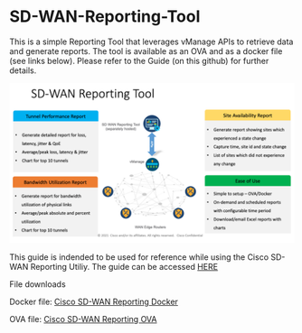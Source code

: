 # SD-WAN-Reporting-Tool
This is a simple Reporting Tool that leverages vManage APIs to retrieve data and generate reports. The tool is available as an OVA and as a docker file (see links below). Please refer to the Guide (on this github) for further details.


![Overview Image](./images/overview.png)

This guide is indended to be used for reference while using the Cisco SD-WAN Reporting Utiliy. The guide can be accessed [HERE](https://github.com/CiscoDevNet/SD-WAN-Reporting-Tool/blob/main/Cisco-SDWAN-Reporting%20Tool%20Guide.pdf)

File downloads

Docker file: [Cisco SD-WAN Reporting Docker](https://developer.cisco.com/fileMedia/download/568cb4f0-2ffb-32a8-a59f-d0f6f7759cda/)

OVA file: [Cisco SD-WAN Reporting OVA](https://developer.cisco.com/fileMedia/download/7553c06b-9e09-35b0-b4a1-bcc4b181336d)


